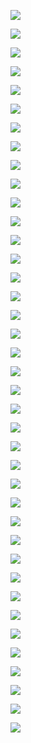![](assets/2022-04-14-10-41-09-image.png)

![](assets/2022-04-14-10-41-44-image.png)

![](assets/2022-04-14-10-47-01-image.png)

![](assets/2022-04-14-10-47-31-image.png)

![](assets/2022-04-14-10-47-52-image.png)

![](assets/2022-04-14-10-48-56-image.png)

![](assets/2022-04-14-10-49-03-image.png)

![](assets/2022-04-14-10-49-14-image.png)

![](assets/2022-04-14-10-50-53-image.png)

![](assets/2022-04-14-10-51-14-image.png)

![](assets/2022-04-14-10-54-10-image.png)

![](assets/2022-04-14-10-54-40-image.png)

![](assets/2022-04-14-10-57-33-image.png)

![](assets/2022-04-14-10-57-45-image.png)

![](assets/2022-04-14-10-58-12-image.png)

![](assets/2022-04-14-10-59-23-image.png)

![](assets/2022-04-14-11-00-23-image.png)

![](assets/2022-04-14-11-02-28-image.png)

![](assets/2022-04-14-13-26-21-image.png)

![](assets/2022-04-14-13-26-55-image.png)

![](assets/2022-04-14-13-27-48-image.png)

![](assets/2022-04-14-13-28-02-image.png)

![](assets/2022-04-14-13-29-42-image.png)

![](assets/2022-04-14-13-30-02-image.png)

![](assets/2022-04-14-13-31-40-image.png)

![](assets/2022-04-14-13-32-25-image.png)

![](assets/2022-04-14-13-35-33-image.png)

![](assets/2022-04-14-13-37-11-image.png)

![](assets/2022-04-14-13-39-33-image.png)

![](assets/2022-04-14-13-40-05-image.png)

![](assets/2022-04-14-13-41-03-image.png)

![](assets/2022-04-14-13-41-24-image.png)

![](assets/2022-04-14-13-42-20-image.png)

![](assets/2022-04-14-13-44-39-image.png)

![](assets/2022-04-14-13-45-56-image.png)

![](assets/2022-04-14-13-47-04-image.png)

![](assets/2022-04-14-13-48-51-image.png)

![](assets/2022-04-14-13-49-55-image.png)

![](assets/2022-04-14-13-50-31-image.png)


